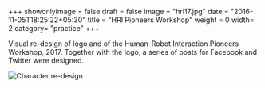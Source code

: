 +++
showonlyimage = false
draft = false
image = "hri17.jpg"
date = "2016-11-05T18:25:22+05:30"
title = "HRI Pioneers Workshop"
weight = 0
width= 2
category= "practice"
+++


<!--more-->

Visual re-design of logo and of the Human-Robot Interaction Pioneers Workshop, 2017.
Together with the logo, a series of posts for Facebook and Twitter were designed.

![Character re-design](../../img/pioneersMasc.jpg)
